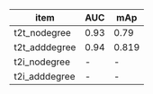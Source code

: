 
item|AUC|mAp
---------------|----------|----------
t2t_nodegree|0.93|0.79
t2t_adddegree|0.94|0.819
t2i_nodegree| -   | -
t2i_adddegree| -  | -

